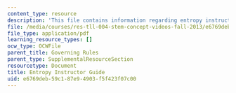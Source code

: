 ```yaml
---
content_type: resource
description: 'This file contains information regarding entropy instructor guide. '
file: /media/courses/res-tll-004-stem-concept-videos-fall-2013/e6769deb59c187e94903f5f423f07c00_MITRES_TLL-004F13_EntGuide.pdf
file_type: application/pdf
learning_resource_types: []
ocw_type: OCWFile
parent_title: Governing Rules
parent_type: SupplementalResourceSection
resourcetype: Document
title: Entropy Instructor Guide
uid: e6769deb-59c1-87e9-4903-f5f423f07c00
---
```

